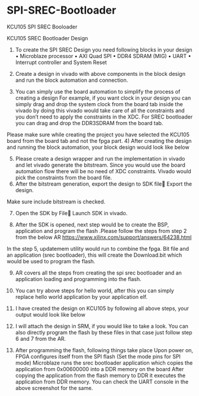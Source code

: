 # SPI-SREC-Bootloader
KCU105 SPI SREC Booloader

KCU105 SREC Bootloader Design
1)	To create the SPI SREC Design you need following blocks in your design
•	Microblaze processor
•	AXI Quad SPI
•	DDR4 SDRAM (MIG)
•	UART
•	Interrupt controller and System Reset

2)	Create a design in vivado with above components in the block design and run the block automation and connection.

3)	You can simply use the board automation to simplify the process of creating a design
For example, if you want clock in your design you can simply drag and drop the system clock from the board tab inside the vivado by doing this vivado would take care of all the constraints and you don’t need to apply the constraints in the XDC. For SREC bootloader you can drag and drop the DDR3SDRAM from the board tab.
 
Please make sure while creating the project you have selected the KCU105 board from the board tab and not the fpga part.
4)	After creating the design and running the block automation, your block design would look like below
                     
5)	Please create a design wrapper and run the implementation in vivado and let vivado generate the bitstream. Since you would use the board automation flow there will be no need of XDC constraints. Vivado would pick the constraints from the board file.
6)	After the bitstream generation, export the design to SDK file Export the design.
                     
Make sure include bitstream is checked.

7)	Open the SDK by File Launch SDK in vivado. 

8)	After the SDK is opened, next step would be to create the BSP, application and program the flash .Please follow the steps from step 2 from the below AR
https://www.xilinx.com/support/answers/64238.html

In the step 5, updatemem utility would run to combine the fpga. Bit file and an application (srec bootloader), this will create the Download.bit which would be used to program the flash.

9)	AR covers all the steps from creating the spi srec bootloader and an application loading and programming into the flash.

10)	You can try above steps for hello world, after this you can simply replace hello world application by your application elf.
11)	I have created the design on KCU105 by following all above steps, your output would look like below
 

12)	I will attach the design in SRM, if you would like to take a look. You can also directly program the flash by these files in that case just follow step 6 and 7 from the AR.
13)	After programming the flash, following things take place
Upon power on, FPGA configures itself from the SPI flash (Set the mode pins for SPI mode)
Microblaze runs the srec bootloader application which copies the application from 0x00600000 into a DDR memory on the board
After copying the application from the flash memory to DDR it executes the application from DDR memory. You can check the UART console in the above screenshot for the same.
